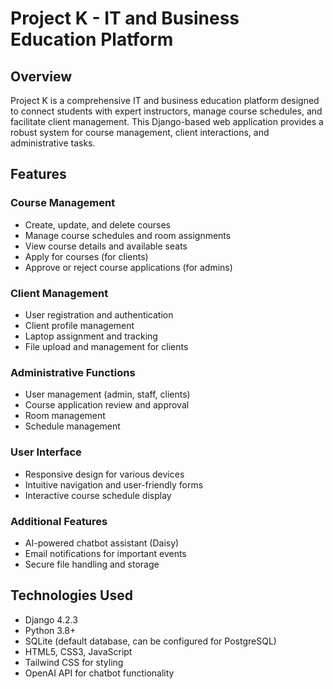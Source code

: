 # Project K - IT and Business Education Platform

## Overview

Project K is a comprehensive IT and business education platform designed to connect students with expert instructors, manage course schedules, and facilitate client management. This Django-based web application provides a robust system for course management, client interactions, and administrative tasks.

## Features

### Course Management
- Create, update, and delete courses
- Manage course schedules and room assignments
- View course details and available seats
- Apply for courses (for clients)
- Approve or reject course applications (for admins)

### Client Management
- User registration and authentication
- Client profile management
- Laptop assignment and tracking
- File upload and management for clients

### Administrative Functions
- User management (admin, staff, clients)
- Course application review and approval
- Room management
- Schedule management

### User Interface
- Responsive design for various devices
- Intuitive navigation and user-friendly forms
- Interactive course schedule display

### Additional Features
- AI-powered chatbot assistant (Daisy)
- Email notifications for important events
- Secure file handling and storage

## Technologies Used

- Django 4.2.3
- Python 3.8+
- SQLite (default database, can be configured for PostgreSQL)
- HTML5, CSS3, JavaScript
- Tailwind CSS for styling
- OpenAI API for chatbot functionality



